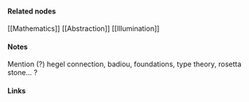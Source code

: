 ---
---





#### Related nodes

[[Mathematics]]
[[Abstraction]]
[[Illumination]]

#### Notes

Mention (?) hegel connection, badiou, foundations, type theory, rosetta stone... ?  


#### Links